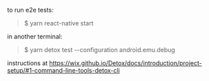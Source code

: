 to run e2e tests:

>$ yarn react-native start

in another terminal:
>$ yarn detox test --configuration android.emu.debug

instructions at https://wix.github.io/Detox/docs/introduction/project-setup/#1-command-line-tools-detox-cli